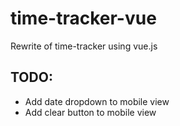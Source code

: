 # time-tracker-vue
Rewrite of time-tracker using vue.js

## TODO:
* Add date dropdown to mobile view
* Add clear button to mobile view 
